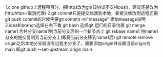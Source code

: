 1.clone github上远程项目时，把https改为git(该协议不支持push，建议还是改为http/https+取消代理)
2.git commit只是提交修改到本地，要提交修改到远程还需git push
    commit的时候需要git commit -m"message" 添加message说明
3.idea的branch选择在右下角
git bash 选择git 运行的目录位置
git merge name1 合并分支name1到当前分支后的一个新节点上
git rebase name1    将name1分支的提交复制到当前分支上(即将当前分支移到name1后)
git remote remove origin之后本地分支就没有远程主分支了，需要添加origin并设置当前origin为main
    即git push --set-upstream origin main
